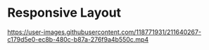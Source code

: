 # Responsive Layout
https://user-images.githubusercontent.com/118771931/211640267-c179d5e0-ec8b-480c-b87a-276f9a4b550c.mp4


